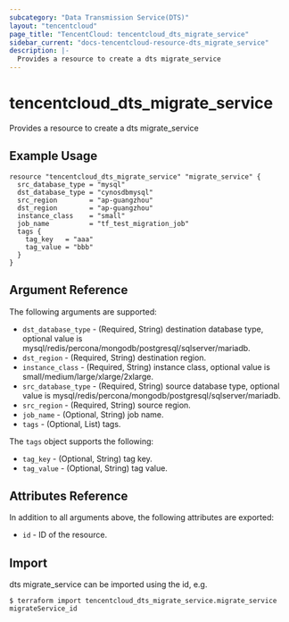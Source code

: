 ```yaml
---
subcategory: "Data Transmission Service(DTS)"
layout: "tencentcloud"
page_title: "TencentCloud: tencentcloud_dts_migrate_service"
sidebar_current: "docs-tencentcloud-resource-dts_migrate_service"
description: |-
  Provides a resource to create a dts migrate_service
---
```


# tencentcloud_dts_migrate_service

Provides a resource to create a dts migrate_service

## Example Usage

```hcl
resource "tencentcloud_dts_migrate_service" "migrate_service" {
  src_database_type = "mysql"
  dst_database_type = "cynosdbmysql"
  src_region        = "ap-guangzhou"
  dst_region        = "ap-guangzhou"
  instance_class    = "small"
  job_name          = "tf_test_migration_job"
  tags {
    tag_key   = "aaa"
    tag_value = "bbb"
  }
}
```

## Argument Reference

The following arguments are supported:

* `dst_database_type` - (Required, String) destination database type, optional value is mysql/redis/percona/mongodb/postgresql/sqlserver/mariadb.
* `dst_region` - (Required, String) destination region.
* `instance_class` - (Required, String) instance class, optional value is small/medium/large/xlarge/2xlarge.
* `src_database_type` - (Required, String) source database type, optional value is mysql/redis/percona/mongodb/postgresql/sqlserver/mariadb.
* `src_region` - (Required, String) source region.
* `job_name` - (Optional, String) job name.
* `tags` - (Optional, List) tags.

The `tags` object supports the following:

* `tag_key` - (Optional, String) tag key.
* `tag_value` - (Optional, String) tag value.

## Attributes Reference

In addition to all arguments above, the following attributes are exported:

* `id` - ID of the resource.



## Import

dts migrate_service can be imported using the id, e.g.
```
$ terraform import tencentcloud_dts_migrate_service.migrate_service migrateService_id
```

